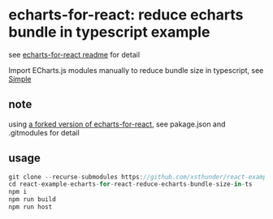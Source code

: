 # echarts-for-react: reduce echarts bundle in typescript example

see [echarts-for-react readme](https://github.com/hustcc/echarts-for-react/blob/master/README.md#typescript) for detail

Import ECharts.js modules manually to reduce bundle size in typescript, see [Simple](./src/Simple.tsx)

## note
using [a forked version of echarts-for-react](https://github.com/xsthunder/echarts-for-react), see pakage.json and .gitmodules for detail

## usage 
```js
git clone --recurse-submodules https://github.com/xsthunder/react-example-echarts-for-react-reduce-echarts-bundle-size-in-ts.git
cd react-example-echarts-for-react-reduce-echarts-bundle-size-in-ts
npm i
npm run build
npm run host
 ```

